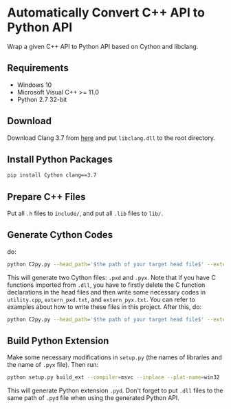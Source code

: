 # Automatically Convert C++ API to Python API
Wrap a given C++ API to Python API based on Cython and libclang.

## Requirements
- Windows 10
- Microsoft Visual C++ >= 11.0
- Python 2.7 32-bit

## Download
Download Clang 3.7 from [here](http://releases.llvm.org/download.html) and put `libclang.dll` to the root directory.

## Install Python Packages
```bash
pip install Cython clang==3.7
```

## Prepare C++ Files
Put all `.h` files to `include/`, and put all `.lib` files to `lib/`.

## Generate Cython Codes
do:
```bash
python C2py.py --head_path='$the path of your target head file$' --extern_pxd='' --extern_pyx=''
```
This will generate two Cython files: `.pxd` and `.pyx`. Note that if you have C functions imported from `.dll`, you have to firstly delete the C function declarations in the head files and then write some necessary codes in `utility.cpp`, `extern_pxd.txt`, and `extern_pyx.txt`. You can refer to examples about how to write these files in this project. After this, do:
```bash
python C2py.py --head_path='$the path of your target head file$' --extern_pxd='extern_pxd.txt' --extern_pyx='extern_pyx.txt'
```

## Build Python Extension
Make some necessary modifications in `setup.py` (the names of libraries and the name of `.pyx` file). Then run:
```bash
python setup.py build_ext --compiler=msvc --inplace --plat-name=win32
```
This will generate Python extension `.pyd`. Don't forget to put `.dll` files to the same path of `.pyd` file when using the generated Python API.

